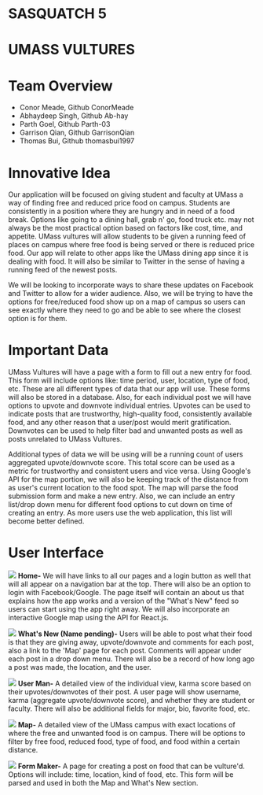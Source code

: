 # SASQUATCH 5

# UMASS VULTURES

# Team Overview

* Conor Meade, Github ConorMeade
* Abhaydeep Singh, Github Ab-hay
* Parth Goel, Github Parth-03
* Garrison Qian, Github GarrisonQian
* Thomas Bui, Github thomasbui1997

# Innovative Idea

Our application will be focused on giving student and faculty at UMass a way of finding free and reduced price food on campus. Students are consistently in a position where they are hungry and in need of a food break. Options like going to a dining hall, grab n' go, food truck etc. may not always be the most practical option based on factors like cost, time, and appetite. UMass vultures will allow students to be given a running feed of places on campus where free food is being served or there is reduced price food. Our app will relate to other apps like the UMass dining app since it is dealing with food. It will also be similar to Twitter in the sense of having a running feed of the newest posts.

We will be looking to incorporate ways to share these updates on Facebook and Twitter to allow for a wider audience. Also, we will be trying to have the options for free/reduced food show up on a map of campus so users can see exactly where they need to go and be able to see where the closest option is for them.

# Important Data

UMass Vultures will have a page with a form to fill out a new entry for food. This form will include options like: time period, user, location, type of food, etc. These are all different types of data that our app will use. These forms will also be stored in a database. Also, for each individual post we will have options to upvote and downvote individual entries. Upvotes can be used to indicate posts that are trustworthy, high-quality food, consistently available food, and any other reason that a user/post would merit gratification. Downvotes can be used to help filter bad and unwanted posts as well as posts unrelated to UMass Vultures.

Additional types of data we will be using will be a running count of users aggregated upvote/downvote score. This total score can be used as a metric for trustworthy and consistent users and vice versa. Using Google's API for the map portion, we will also be keeping track of the distance from as user's current location to the food spot. The map will parse the food submission form and make a new entry. Also, we can include an entry list/drop down menu for different food options to cut down on time of creating an entry. As more users use the web application, this list will become better defined.

# User Interface

![](https://i.imgur.com/eCe2M1f.jpg)
**Home-** We will have links to all our pages and a login button as well that will all appear on a navigation bar at the top. There will also be an option to login with Facebook/Google. The page itself will contain an about us that explains how the app works and a version of the "What's New" feed so users can start using the app right away. We will also incorporate an interactive Google map using the API for React.js.

![](https://i.imgur.com/Fomqv8I.jpg)
**What's New (Name pending)-** Users will be able to post what their food is that they are giving away, upvote/downvote and comments for each post, also a link to the 'Map' page for each post. Comments will appear under each post in a drop down menu. There will also be a record of how long ago a post was made, the location, and the user.

![](https://i.imgur.com/JNnOZo0.jpg)
**User Man-** A detailed view of the individual view, karma score based on their upvotes/downvotes of their post. A user page will show username, karma (aggregate upvote/downvote score), and whether they are student or faculty. There will also be additional fields for major, bio, favorite food, etc.

![](https://i.imgur.com/pw6C8nw.jpg)
**Map-** A detailed view of the UMass campus with exact locations of where the free and unwanted food is on campus. There will be options to filter by free food, reduced food, type of food, and food within a certain distance.

![](https://i.imgur.com/trZZkF3.jpg)
**Form Maker-** A page for creating a post on food that can be vulture'd. Options will include: time, location, kind of food, etc. This form will be parsed and used in both the Map and What's New section.
